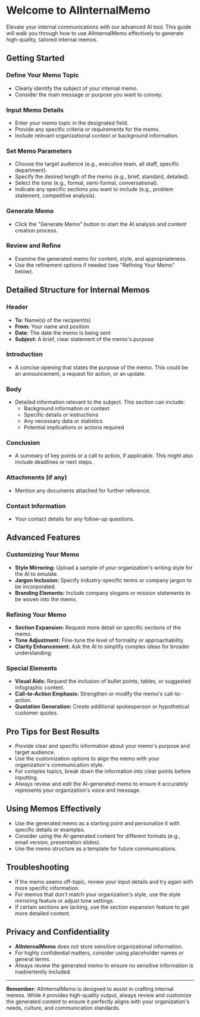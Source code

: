 # Welcome to AIInternalMemo

Elevate your internal communications with our advanced AI tool. This guide will walk you through how to use AIInternalMemo effectively to generate high-quality, tailored internal memos.

## Getting Started

### Define Your Memo Topic
- Clearly identify the subject of your internal memo.
- Consider the main message or purpose you want to convey.

### Input Memo Details
- Enter your memo topic in the designated field.
- Provide any specific criteria or requirements for the memo.
- Include relevant organizational context or background information.

### Set Memo Parameters
- Choose the target audience (e.g., executive team, all staff, specific department).
- Specify the desired length of the memo (e.g., brief, standard, detailed).
- Select the tone (e.g., formal, semi-formal, conversational).
- Indicate any specific sections you want to include (e.g., problem statement, competitive analysis).

### Generate Memo
- Click the "Generate Memo" button to start the AI analysis and content creation process.

### Review and Refine
- Examine the generated memo for content, style, and appropriateness.
- Use the refinement options if needed (see "Refining Your Memo" below).

## Detailed Structure for Internal Memos

### Header
- **To:** Name(s) of the recipient(s)
- **From:** Your name and position
- **Date:** The date the memo is being sent
- **Subject:** A brief, clear statement of the memo's purpose

### Introduction
- A concise opening that states the purpose of the memo. This could be an announcement, a request for action, or an update.

### Body
- Detailed information relevant to the subject. This section can include:
  - Background information or context
  - Specific details or instructions
  - Any necessary data or statistics
  - Potential implications or actions required

### Conclusion
- A summary of key points or a call to action, if applicable. This might also include deadlines or next steps.

### Attachments (if any)
- Mention any documents attached for further reference.

### Contact Information
- Your contact details for any follow-up questions.

## Advanced Features

### Customizing Your Memo
- **Style Mirroring:** Upload a sample of your organization's writing style for the AI to emulate.
- **Jargon Inclusion:** Specify industry-specific terms or company jargon to be incorporated.
- **Branding Elements:** Include company slogans or mission statements to be woven into the memo.

### Refining Your Memo
- **Section Expansion:** Request more detail on specific sections of the memo.
- **Tone Adjustment:** Fine-tune the level of formality or approachability.
- **Clarity Enhancement:** Ask the AI to simplify complex ideas for broader understanding.

### Special Elements
- **Visual Aids:** Request the inclusion of bullet points, tables, or suggested infographic content.
- **Call-to-Action Emphasis:** Strengthen or modify the memo's call-to-action.
- **Quotation Generation:** Create additional spokesperson or hypothetical customer quotes.

## Pro Tips for Best Results
- Provide clear and specific information about your memo's purpose and target audience.
- Use the customization options to align the memo with your organization's communication style.
- For complex topics, break down the information into clear points before inputting.
- Always review and edit the AI-generated memo to ensure it accurately represents your organization's voice and message.

## Using Memos Effectively
- Use the generated memo as a starting point and personalize it with specific details or examples.
- Consider using the AI-generated content for different formats (e.g., email version, presentation slides).
- Use the memo structure as a template for future communications.

## Troubleshooting
- If the memo seems off-topic, review your input details and try again with more specific information.
- For memos that don't match your organization's style, use the style mirroring feature or adjust tone settings.
- If certain sections are lacking, use the section expansion feature to get more detailed content.

## Privacy and Confidentiality
- **AIInternalMemo** does not store sensitive organizational information.
- For highly confidential matters, consider using placeholder names or general terms.
- Always review the generated memo to ensure no sensitive information is inadvertently included.

---

**Remember:** AIInternalMemo is designed to assist in crafting internal memos. While it provides high-quality output, always review and customize the generated content to ensure it perfectly aligns with your organization's needs, culture, and communication standards.
